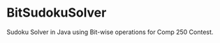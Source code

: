 BitSudokuSolver
===============

Sudoku Solver in Java using Bit-wise operations for Comp 250 Contest.